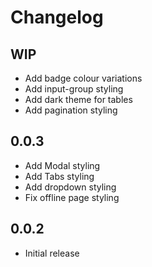 # Changelog

## WIP
- Add badge colour variations
- Add input-group styling
- Add dark theme for tables
- Add pagination styling

## 0.0.3

- Add Modal styling
- Add Tabs styling
- Add dropdown styling
- Fix offline page styling

## 0.0.2

- Initial release
